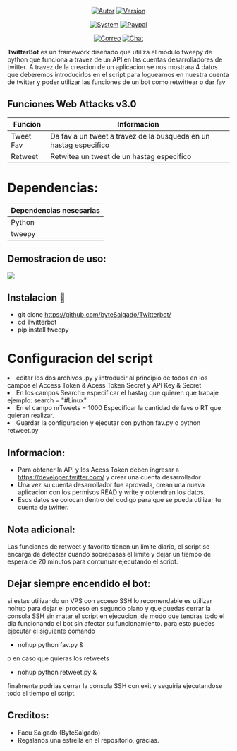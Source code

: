 
<p align="center">
<a href="https://github.com/bytesalgado"><img title="Autor" src="https://img.shields.io/badge/Author-Facu%20Salgado-blue?style=for-the-badge&logo=github"></a>
<a href=""><img title="Version" src="https://img.shields.io/badge/Version-1.0-red?style=for-the-badge&logo="></a>
</p>

<p align="center">
<a href=""><img title="System" src="https://img.shields.io/badge/Supported%20OS-Linux-orange?style=for-the-badge&logo=linux"></a>
<a href="https://paypal.me/facukaku021"><img title="Paypal" src="https://img.shields.io/badge/Donate-PayPal-green.svg?style=for-the-badge&logo=paypal"></a>
</p>

<p align="center">
<a href="mailto:facundosalgado017@gmail.com"><img title="Correo" src="https://img.shields.io/badge/Correo-info@facundosalgado.com-blueviolet?style=for-the-badge&logo=gmai"></a>
<a href="https://t.me/facukaku021"><img title="Chat" src="https://img.shields.io/badge/CHAT-TELEGRAM-blue?style=for-the-badge&logo=telegram"></a>
</p>

**TwitterBot** es un framework diseñado que utiliza el modulo tweepy de python que funciona a travez de un API en las cuentas desarrolladores de twitter. A travez de la creacion de un aplicacion se nos mostrara 4 datos que deberemos introducirlos en el script para loguearnos en nuestra cuenta de twitter y poder utilizar las funciones de un bot como
retwittear o dar fav

## Funciones Web Attacks v3.0

| Funcion       |   Informacion                                                     |
|---------------|-------------------------------------------------------------------| 
| Tweet Fav     | Da fav a un tweet a travez de la busqueda en un hastag especifico |
| Retweet       | Retwitea un tweet de un hastag especifico                         |

# Dependencias:

| Dependencias nesesarias | 
|-------------------------|
| Python                  | 
| tweepy                  | 



## Demostracion de uso:

<a href="https://www.youtube.com/watch?v=kmoOiLnwoeg">
  <img src="https://img.youtube.com/vi/kmoOiLnwoeg/sddefault.jpg" />
</a>


## Instalacion 🔧

* git clone https://github.com/byteSalgado/Twitterbot/
* cd Twitterbot
* pip install tweepy

<h1>Configuracion del script</h1
  
* editar los dos archivos .py y introducir al principio de todos en los campos el Access Token & Acess Token Secret  y API Key & Secret
* En los campos Search= especificar el hastag que quieren que trabaje ejemplo: search = "#Linux"
* En el campo nrTweets = 1000 Especificar la cantidad de favs o RT que quieran realizar.
* Guardar la configuracion y ejecutar con python fav.py o python retweet.py

## Informacion:

* Para obtener la API y los Acess Token deben ingresar a https://developer.twitter.com/ y crear una cuenta desarrollador
* Una vez su cuenta desarrollador fue aprovada, crean una nueva aplicacion con los permisos READ y write y obtendran los datos.
* Esos datos se colocan dentro del codigo para que se pueda utilizar tu cuenta de twitter.


 ## Nota adicional:
 
 Las funciones de retweet y favorito tienen un limite diario, el script se encarga de detectar cuando sobrepasas el limite y dejar un tiempo de espera de
 20 minutos para contunuar ejecutando el script.
 
 ## Dejar siempre encendido el bot:
 
 si estas utilizando un VPS con acceso SSH lo recomendable es utilizar nohup para dejar el proceso en segundo plano y que puedas cerrar la consola SSH sin matar el script en ejecucion, de modo que tendras todo el dia funcionando el bot sin afectar su funcionamiento. para esto puedes ejecutar el siguiente comando
 
 * nohup python fav.py &
 
 o en caso que quieras los retweets
 
 * nohup python retweet.py &
 
 finalmente podrias cerrar la consola SSH con exit y seguiria ejecutandose todo el tiempo el script.
 
## Creditos:

* Facu Salgado (ByteSalgado)
* Regalanos una estrella en el repositorio, gracias.
